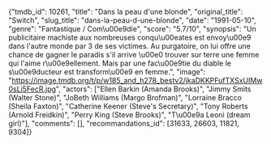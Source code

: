 {"tmdb_id": 10261, "title": "Dans la peau d'une blonde", "original_title": "Switch", "slug_title": "dans-la-peau-d-une-blonde", "date": "1991-05-10", "genre": "Fantastique / Com\u00e9die", "score": "5.7/10", "synopsis": "Un publicitaire machiste aux nombreuses conqu\u00eates est envoy\u00e9 dans l'autre monde par 3 de ses victimes. Au purgatoire, on lui offre une chance de gagner le paradis s'il arrive \u00e0 trouver sur terre une femme qui l'aime r\u00e9ellement. Mais par une fac\u00e9tie du diable le s\u00e9ducteur est transform\u00e9 en femme.", "image": "https://image.tmdb.org/t/p/w185_and_h278_bestv2/jkaDKKPFufTXSxUIMw0sLi5FecR.jpg", "actors": ["Ellen Barkin (Amanda Brooks)", "Jimmy Smits (Walter Stone)", "JoBeth Williams (Margo Brofman)", "Lorraine Bracco (Sheila Faxton)", "Catherine Keener (Steve's Secretary)", "Tony Roberts (Arnold Freidkin)", "Perry King (Steve Brooks)", "T\u00e9a Leoni (dream girl)"], "comments": [], "recommandations_id": [31633, 26603, 11821, 9304]}
